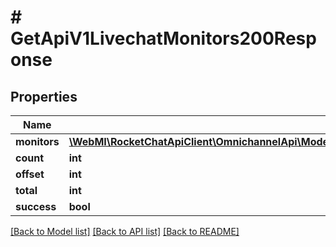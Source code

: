 # # GetApiV1LivechatMonitors200Response

## Properties

Name | Type | Description | Notes
------------ | ------------- | ------------- | -------------
**monitors** | [**\WebMI\RocketChatApiClient\OmnichannelApi\Model\GetApiV1LivechatMonitors200ResponseMonitorsInner[]**](GetApiV1LivechatMonitors200ResponseMonitorsInner.md) |  | [optional]
**count** | **int** |  | [optional]
**offset** | **int** |  | [optional]
**total** | **int** |  | [optional]
**success** | **bool** |  | [optional]

[[Back to Model list]](../../README.md#models) [[Back to API list]](../../README.md#endpoints) [[Back to README]](../../README.md)
